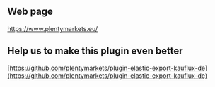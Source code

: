 ## Web page
 
https://www.plentymarkets.eu/

## Help us to make this plugin even better

[https://github.com/plentymarkets/plugin-elastic-export-kauflux-de](https://github.com/plentymarkets/plugin-elastic-export-kauflux-de)
